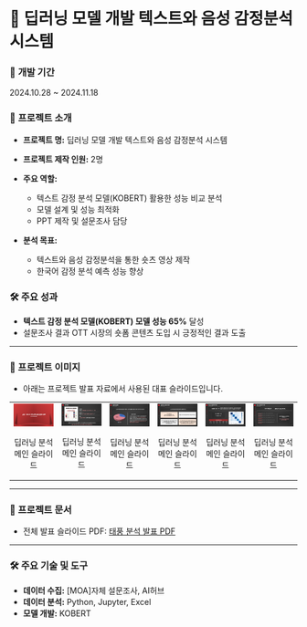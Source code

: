 # 🤖 딥러닝 모델 개발 텍스트와 음성 감정분석 시스템

### 📅 **개발 기간**  
2024.10.28 ~ 2024.11.18

### 🌟 **프로젝트 소개**  
- **프로젝트 명:** 딥러닝 모델 개발 텍스트와 음성 감정분석 시스템
- **프로젝트 제작 인원:** 2명

- **주요 역할:**  
  - 텍스트 감정 분석 모델(KOBERT) 활용한 성능 비교 분석  
  - 모델 설계 및 성능 최적화  
  - PPT 제작 및 설문조사 담당

- **분석 목표:**  
  - 텍스트와 음성 감정분석을 통한 숏츠 영상 제작  
  - 한국어 감정 분석 예측 성능 향상

### 🛠 **주요 성과**  
- **텍스트 감정 분석 모델(KOBERT) 모델 성능 65%** 달성
- 설문조사 결과 OTT 시장의 숏폼 콘텐츠 도입 시 긍정적인 결과 도출

---
### 🌟 프로젝트 이미지
- 아래는 프로젝트 발표 자료에서 사용된 대표 슬라이드입니다.
<table align="center">
  <tr>
    <td align="center">
      <img src="./딥러닝.png" alt="딥러닝 분석 슬라이드 1" width="400">
      <p>딥러닝 분석 메인 슬라이드</p>
    </td>
    <td align="center">
      <img src="./딥러닝2.png" alt="딥러닝 분석 슬라이드 1" width="400">
      <p>딥러닝 분석 메인 슬라이드</p>
    </td>
    <td align="center">
      <img src="./딥러닝3.png" alt="딥러닝 분석 슬라이드 1" width="400">
      <p>딥러닝 분석 메인 슬라이드</p>
    </td>
    <td align="center">
      <img src="./딥러닝4.png" alt="딥러닝 분석 슬라이드 1" width="400">
      <p>딥러닝 분석 메인 슬라이드</p>
    </td>
    <td align="center">
      <img src="./딥러닝5.png" alt="딥러닝 분석 슬라이드 1" width="400">
      <p>딥러닝 분석 메인 슬라이드</p>
    </td>
    <td align="center">
      <img src="./딥러닝6.png" alt="딥러닝 분석 슬라이드 1" width="400">
      <p>딥러닝 분석 메인 슬라이드</p>
    </td>
  </tr>
</table>



---

### 🔗 프로젝트 문서
- 전체 발표 슬라이드 PDF: [태풍 분석 발표 PDF](./태풍_분석.pdf)

---

### 🛠 주요 기술 및 도구
- **데이터 수집:** [MOA]자체 설문조사, AI허브  
- **데이터 분석:** Python, Jupyter, Excel
- **모델 개발:** KOBERT
